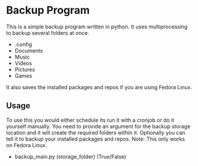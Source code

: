 # Backup Program
This is a simple backup program written in python. 
It uses multiprocessing to backup several folders at once.
* .config
* Documents
* Music
* Videos
* Pictures
* Games

It also saves the installed packages and repos if you are using Fedora Linux.

## Usage
To use this you would either schedule its run it with a cronjob or do it yourself manually.
You need to provide an argument for the backup storage location and it will
create the required folders within it.
Optionally you can tell it to backup your installed packages and repos. Note: This only works on Fedora Linux.
* backup_main.py (storage_folder) (True/False)